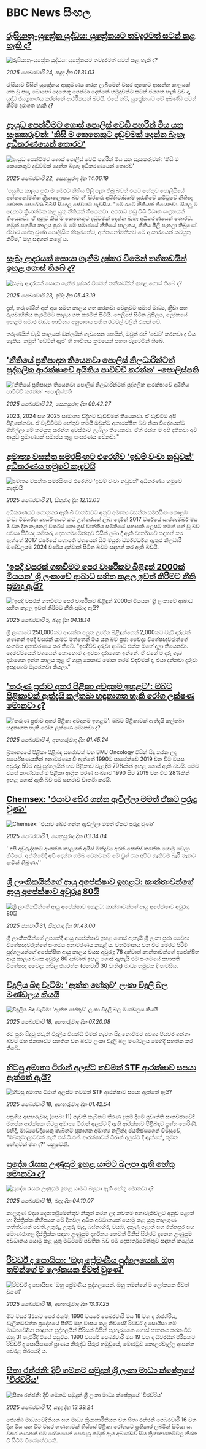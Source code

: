 # BBC News සිංහල## [රුසියානු-යුක්‍රේන යුද්ධය: යුක්‍රේනයට තවදුරටත් සටන් කළ හැකි ද?](https://www.bbc.com/sinhala/articles/c04zpyqernvo?at_campaign=githubrss)![රුසියානු-යුක්‍රේන යුද්ධය: යුක්‍රේනයට තවදුරටත් සටන් කළ හැකි ද?](https://ichef.bbci.co.uk/ace/standard/240/cpsprodpb/c38d/live/9f4a4950-e3bb-11ef-a819-277e390a7a08.jpg)_2025 පෙබරවාරි 24, සඳුදා දින 01.31.03_රුසියාව විසින් යුක්‍රේනය ආක්‍රමණය කරනු ලැබීමෙන් වසර තුනකට ආසන්න කාලයක් ගත වූ පසු, බොහෝ දෙනෙකු පෙන්වා දෙන්නේ හමුදාවන්ට සටන් ජයගත හැකි වුව ද, යුද්ධ ජයග්‍රහණය කරන්නේ ආර්ථිකයන් බවයි. එසේ නම්, යුක්‍රේනයට මේ අඛණ්ඩ සටන් කිරීම දරාගත හැකි ද?## [ආයුධ පෙන්වීමට ගොස් පොලිස් වෙඩි පහරින් මිය යන සැකකරුවන්: 'කිසි ම කෙනෙකුට දඬුවමක් දෙන්න බැහැ අධිකරණයෙන් තොරව' ](https://www.bbc.com/sinhala/articles/cpwdr1zwvqeo?at_campaign=githubrss)![ආයුධ පෙන්වීමට ගොස් පොලිස් වෙඩි පහරින් මිය යන සැකකරුවන්: 'කිසි ම කෙනෙකුට දඬුවමක් දෙන්න බැහැ අධිකරණයෙන් තොරව' ](https://ichef.bbci.co.uk/ace/standard/240/cpsprodpb/1a15/live/642a3240-f11c-11ef-aa52-fbc523b21b93.jpg)_2025 පෙබරවාරි 22, සෙනසුරාදා දින 14.06.19_'පසුගිය කාලය පුරා ම මෙරට නීතිය පීලි  පැන තිබූ බවත් එයට හේතුව පොලිසියේ අත්තනෝමතික ක්‍රියාකලාපය බව ත්' සිරකරු අයිතිවාසිකම් සුරැකිමේ කමිටුවේ නීතිඥ සේනක පෙරේරා බීබීසි සිංහල සේවයට පැවසීය.
"මේ රටේ නීතියක් තියෙනවා. සියලු ම දෙනාට ක්‍රියාත්මක කළ යුතු නීතියක් තියෙනවා. අපරාධ නඩු විධි විධාන සංග්‍රහයක් තියෙනවා. ඒ අනුව කිසි ම කෙනෙකුට දඬුවමක් දෙන්න බැහැ අධිකරණයෙන් තොරව. නමුත් පහුගිය කාලය පුරා ම මේ සමාජයේ නීතියේ පාලනය, නීතිය පීලි පැනලා තිබුණේ. ඒවාට හේතු වුණා පොලිසිය හිතුමතේට, අත්තනෝමතිකව මේ ආකාරයෙන් කටයුතු කිරීම," ඔහු සඳහන් කළේ ය.## [සැබෑ ආදරයක් සොයා ගැනීම දුෂ්කර වීමෙන් තනිකඩයින් ඉහළ ගොස් තිබේ ද?](https://www.bbc.com/sinhala/articles/c9w5zx99zdno?at_campaign=githubrss)![සැබෑ ආදරයක් සොයා ගැනීම දුෂ්කර වීමෙන් තනිකඩයින් ඉහළ ගොස් තිබේ ද?](https://ichef.bbci.co.uk/ace/standard/240/cpsprodpb/867e/live/f2dbd440-e9ff-11ef-aa50-457aa6277d66.jpg)_2025 පෙබරවාරි 23, ඉරිදා දින 05.43.19_දැන්, තරුණයින් අන් අය සමඟ කාලය ගත කරනවා වෙනුවට සමාජ මාධ්‍ය, ක්‍රීඩා සහ රූපවාහිනිය නැරඹීමට කාලය ගත කරමින් සිටියි. ෆෙලිපේ සිටින බ්‍රසීලය, ලෝකයේ ඉහළම සමාජ මාධ්‍ය භාවිතය අනුපාතය සහිත රටවල් වලින් එකක් වේ.

තරුණයින් වැඩි කාලයක් ඔන්ලයින් ගැවසෙන හෙයින්, ඔවුන් එහි 'ඩෙට්' කරනවා ද විය හැකිය. නමුත් 'ඩේටින් ඇප්' හි භාවිතය ක්‍රමයෙන් පහත වැටෙමින් තිබේ.## ['නීතියේ ප්‍රතිපාදන තියෙනවා පොලිස් නිලධාරීන්ටත් පුද්ගලික ආරක්ෂාවේ අයිතිය පාවිව්වි කරන්න' -පොලිස්පති](https://www.bbc.com/sinhala/articles/c17q0r15qxpo?at_campaign=githubrss)!['නීතියේ ප්‍රතිපාදන තියෙනවා පොලිස් නිලධාරීන්ටත් පුද්ගලික ආරක්ෂාවේ අයිතිය පාවිව්වි කරන්න' -පොලිස්පති](https://ichef.bbci.co.uk/ace/standard/240/cpsprodpb/304d/live/a17ad350-f100-11ef-93fc-bdd1faa000a1.png)_2025 පෙබරවාරි 22, සෙනසුරාදා දින 09.42.27_2023, 2024 සහ 2025 සාමාන්‍ය විදිහට වැඩිවීමක් තියෙනවා. ඒ වැඩිවීම අපි පිළිගන්නවා. ඒ වැඩිවීමට හේතුව තමයි ඔවුන්ට අනාරක්ෂිත බව නිසා විදේශයන්ට ගිහිල්ලා මේ කටයුතු කරන්න අවස්ථාව ලැබිලා තියෙනවා. ඒත් එක්ක ම අපි දකිනවා අවි ආයුධ ප්‍රමාණයක් සමාජය තුළ සංසරණය වෙනවා."## [අමාත්‍ය වසන්ත සමරසිංහට එරෙහිව 'ඉඩම් වංචා නඩුවක්' අධිකරණය හමුවේ කැඳවයි](https://www.bbc.com/sinhala/articles/cddy4jqm961o?at_campaign=githubrss)![අමාත්‍ය වසන්ත සමරසිංහට එරෙහිව 'ඉඩම් වංචා නඩුවක්' අධිකරණය හමුවේ කැඳවයි](https://ichef.bbci.co.uk/ace/standard/240/cpsprodpb/59bf/live/cc789d70-f03e-11ef-afe3-3909ee34e697.jpg)_2025 පෙබරවාරි 21, සිකුරාදා දින 12.13.03_අධිකරණයට ගොනුකර ඇති බී වාර්තාවට අනුව අමාත්‍ය වසන්ත සමරසිංහ කොළඹ වංචා විමර්ශන කාර්යංශයට කට උත්තරයක් ලබා දෙමින් 2017 වර්ෂයේ සැප්තැම්බර් මස 3 වන දින නැෂනල් වර්කස් කොංග්‍රස් වෘත්තීය සමිතියේ සභාපති ලෙසට තමන් පත් වූ බව පවසා සිටියද කම්කරු දෙපාර්තමේන්තුව විසින් ලබා දී ඇති වාර්තාවේ සඳහන් කර ඇත්තේ 2017 වර්ෂයේ සභාපති වශයෙන් සිටි මයුරා ධර්මවර්ධන ඇතුළු නිලධාරී මණ්ඩලයම 2024 වර්ෂය දක්වාත් සිටින බවට සඳහන් කර ඇති බවයි.## ['ඉපදී වසරක් ගතවීමට පෙර වාර්ෂිකව බිළිඳුන් 2000ක් මියයන' ශ්‍රී ලංකාවේ ආබාධ සහිත කළල ඉවත් කිරීමට නීති ප්‍රමාද ඇයි?](https://www.bbc.com/sinhala/articles/c4gwq13k1veo?at_campaign=githubrss)!['ඉපදී වසරක් ගතවීමට පෙර වාර්ෂිකව බිළිඳුන් 2000ක් මියයන' ශ්‍රී ලංකාවේ ආබාධ සහිත කළල ඉවත් කිරීමට නීති ප්‍රමාද ඇයි?](https://ichef.bbci.co.uk/ace/standard/240/cpsprodpb/614a/live/e0ccc150-e3ac-11ef-bd1b-d536627785f2.jpg)_2025 පෙබරවාරි 5, බදාදා දින 04.19.14_ශ්‍රී ලංකාවේ 250,000කට ආසන්න අලුත උපදින බිළිඳුන්ගෙන් 2,000කට වැඩි දරුවන් ගණනක් ඉපදී වසරක් යාමට මත්තෙන් මිය යන බව ප්‍රජා වෛද්‍ය විශේෂඥවරුන්ගේ සංගමය අනාවරණය කර තිබේ.
"ඉපදිච්ච දරුවා ආබාධ එක්ක ඔහේ දාලා තියෙනවා. දෙමව්පියෙක් වශයෙන් කොහොම ද ඉවසා දරාගෙන ඉන්නේ. ඒ වගේ ම දරු ගැබ දරාගෙන ඉන්න කාලය තුළ ඒ ගෑනු කෙනාට මොන තරම් විඳවීමක් ද, එයා දන්නවා දරුවා ඉපදුණාට මැරෙනවා කියලා."## ['තරුණ ප්‍රජාව අතර පිළිකා අවදානම ඉහළට': ඔබට පිළිකාවක් ඇත්දැයි කල්තබා හඳුනාගත හැකි රෝග ලක්ෂණ මොනවා ද?](https://www.bbc.com/sinhala/articles/c8d95q7z793o?at_campaign=githubrss)!['තරුණ ප්‍රජාව අතර පිළිකා අවදානම ඉහළට': ඔබට පිළිකාවක් ඇත්දැයි කල්තබා හඳුනාගත හැකි රෝග ලක්ෂණ මොනවා ද?](https://ichef.bbci.co.uk/ace/standard/240/cpsprodpb/34c1/live/92b2b910-e21d-11ef-a6f3-25c1992afaf0.jpg)_2025 පෙබරවාරි 4, අඟහරුවාදා දින 01.45.24_බ්‍රිතාන්‍යයේ පිළිකා පිළිබඳ සඟරාවක් වන BMJ Oncology විසින් සිදු කරන ලද පර්යේෂණයකින් අනාවරණය වී ඇත්තේ 1990ට සාපේක්ෂව 2019 වන විට වයස අවුරුදු 50ට අඩු පුද්ගලයින් හට පිළිකාව වැළඳීම 79%කින් ඉහළ ගොස් ඇති බවයි. මෙම වයස් කාණ්ඩයේ ම පිළිකා ආශ්‍රිත මරණ සංඛ්‍යාව 1990 සිට 2019 වන විට 28%කින් ඉහළ ගොස් ඇති බව එම සඟරාව වාර්තා කරයි.## [Chemsex: 'එයාව බේර ගන්න ඇවිල්ලා මමත් ඒකට පුරුදු වුණා'](https://www.bbc.com/sinhala/articles/cjw4y7pnp3qo?at_campaign=githubrss)![Chemsex: 'එයාව බේර ගන්න ඇවිල්ලා මමත් ඒකට පුරුදු වුණා'](https://ichef.bbci.co.uk/ace/standard/240/cpsprodpb/e12f/live/1ad81730-dfc7-11ef-a819-277e390a7a08.jpg)_2025 පෙබරවාරි 1, සෙනසුරාදා දින 03.34.04_''අපි අවුරුද්දකට ආසන්න කාලයක් අයිස් මත්ද්‍රව්‍ය අරන් සෙක්ස් කරන්න යොමු වෙලා හිටියේ. අන්තිමේදී අපි දෙන්න හම්බ වෙනවනම් මේ ඩ්‍රග් එක අපිට නැතිවම බැරි තැනට ඇවිත් තිබුණා.''## [ශ්‍රී ලාංකිකයින්ගේ ආයු අපේක්ෂාව ඉහළට: කාන්තාවන්ගේ ආයු අපේක්ෂාව අවුරුදු 80යි](https://www.bbc.com/sinhala/articles/cx2jp8w9y90o?at_campaign=githubrss)![ශ්‍රී ලාංකිකයින්ගේ ආයු අපේක්ෂාව ඉහළට: කාන්තාවන්ගේ ආයු අපේක්ෂාව අවුරුදු 80යි](https://ichef.bbci.co.uk/ace/standard/240/cpsprodpb/6400/live/c1f51600-df7f-11ef-a319-fb4e7360c4ec.jpg)_2025 ජනවාරි 31, සිකුරාදා දින 01.43.00_ශ්‍රී ලාංකිකයින්ගේ උපතේදී ආයු අපේක්ෂාව ඉහළ ගොස් ඇතැයි ශ්‍රී ලංකා ප්‍රජා වෛද්‍ය විශේෂඥවරුන්ගේ සංගමය අනාවරණය කළේ ය.
වර්තමානය වන විට මෙරට පිරිමි පුද්ගලයන්ගේ අපේක්ෂිත ආයු කාලය වයස අවුරුදු  76 දක්වාත් කාන්තාවන්ගේ අපේක්ෂිත ආයු කාලය වයස අවුරුදු 80 දක්වාත් ඉහළ ගොස් ඇතැයි එම සංගමයේ සභාපති විශේෂඥ වෛද්‍ය කපිල ජයරත්න  (ජනවාරි 30 වැනිදා)  මාධ්‍ය හමුවක දී පැවසීය.## [විදුලිය බිඳ වැටීම: 'ඇත්ත හේතුව' ලංකා විදුලි බල මණ්ඩලය කියයි](https://www.bbc.com/sinhala/articles/crkekg16yz4o?at_campaign=githubrss)![විදුලිය බිඳ වැටීම: 'ඇත්ත හේතුව' ලංකා විදුලි බල මණ්ඩලය කියයි](https://ichef.bbci.co.uk/ace/standard/240/cpsprodpb/9183/live/505b5430-edb9-11ef-8e96-136d9a8f7ae7.jpg)_2025 පෙබරවාරි 18, අඟහරුවාදා දින 07.20.08_රට පුරා සිදුවූ එවැනි විදුලිය විසන්ධි වීමක් නැවත සිදු නොවීමට අවශ්‍ය පියවර ගන්නා බවට මහ ජනතාවට සහතික වන බව‍ට ලංකා විදුලි බල මණ්ඩලය මෙහිදී සහතික කර තිබේ.## [හිටපු අමාත්‍ය ටිරාන් අලස්ට තවමත් STF ආරක්ෂාව සපයා ඇත්තේ ඇයි?](https://www.bbc.com/sinhala/articles/cp3w3497r7xo?at_campaign=githubrss)![හිටපු අමාත්‍ය ටිරාන් අලස්ට තවමත් STF ආරක්ෂාව සපයා ඇත්තේ ඇයි?](https://ichef.bbci.co.uk/ace/standard/240/cpsprodpb/d030/live/91cab6a0-ed2c-11ef-bd1b-d536627785f2.jpg)_2025 පෙබරවාරි 18, අඟහරුවාදා දින 01.42.54_පසුගිය අඟහරුවාදා (පෙබ: 11) පැවති කැබිනට් තීරණ දැනුම් දීමේ ප්‍රවෘත්ති සාකච්ඡාවේදී මහජන ආරක්ෂක හිටපු අමාත්‍ය ටිරාන් අලස්ට දී ඇති ආරක්ෂාව පිළිබඳව ප්‍රශ්න කෙරිණි.
එහිදී, මාධ්‍යවේදියෙකු කැබිනට් ප්‍රකාශක අමාත්‍ය නලින්ද ජයතිස්සගෙන් විමසුවේ, "ඔබතුමාලාටවත් නැති එස්.ටී.එෆ්. ආරක්ෂාවක් ටිරාන් අලස්ට දී ඇත්තේ, කුමන හේතුවක් මත ද?" යනුවෙනි.## [ප්‍රදේශ රැසක උණුසුම ඉහළ යාමට බලපා ඇති හේතු මොනවා ද?](https://www.bbc.com/sinhala/articles/ckg1w21nz59o?at_campaign=githubrss)![ප්‍රදේශ රැසක උණුසුම ඉහළ යාමට බලපා ඇති හේතු මොනවා ද?](https://ichef.bbci.co.uk/ace/standard/240/cpsprodpb/4a45/live/643af260-ee6f-11ef-bd1b-d536627785f2.jpg)_2025 පෙබරවාරි 19, බදාදා දින 04.10.07_කාලගුණ විද්‍යා දෙපාර්තුමේන්තුව නිකුත් කරන ලද නවතම අනාවැකිවලට අනුව පළාත් හා දිස්ත්‍රික්ක කිහිපයක මේ දිනවල අධික අවධානයක් යොමු කළ යුතු කාලගුණ තත්ත්වයක් පවතී.උතුරු, උතුරු මැද, බස්නාහිර, වයඹ, දකුණු පළාත් සහ රත්නපුර සහ මොණරාගල දිස්ත්‍රික්ක සඳහා උණුසුම දර්ශකය හෙවත් මිනිස් සිරුරට දැනෙන උණුසුම අවධානය යොමු කළ යුතු මට්ටමේ පවතින බව එම දෙපාර්තුමේන්තුව සඳහන් කළේය.## [රිචර්ඩ් ද සොයිසා: 'ඔහු ප්‍රේමණීය පුද්ගලයෙක්. ඔහු තමන්ගේ ම ලෝකයක ජීවත් වුණේ'](https://www.bbc.com/sinhala/articles/cgkjkke4638o?at_campaign=githubrss)![රිචර්ඩ් ද සොයිසා: 'ඔහු ප්‍රේමණීය පුද්ගලයෙක්. ඔහු තමන්ගේ ම ලෝකයක ජීවත් වුණේ'](https://ichef.bbci.co.uk/ace/standard/240/cpsprodpb/3b99/live/70ce0340-edf3-11ef-a819-277e390a7a08.jpg)_2025 පෙබරවාරි 18, අඟහරුවාදා දින 13.37.25_මීට වසර 35කට පෙර එනම්, 1990 වසරේ පෙබරවාරි මස 18 වන දා රාජගිරිය, වැලිකඩවත්ත ප්‍රදේශයේ පිහිටි ඔහු වාසය කළ නිවසේදී රිචර්ඩ් ද සොයිසා නම් මාධ්‍යවේදියා නාඳුනන පුද්ගලයින් පිරිසක් විසින් පැහැරගෙන ගොස් ඝාතනය කරන විට ඔහු 31 හැවිරිදි වියේ පසුවිය. 1990 වසරේ පෙබරවාරි මස 19 වන දා ධීවරයින් පිරිසකට රිචර්ඩ් ද සොයිසාගේ ප්‍රාණය නිරුද්ධ සිරුර හමුවූයේ, මොරටුව කොලරවැල්ල ආසන්න වෙරළ තිරයේදී ය.## [සීතා රන්ජනී: දිවි ගමනට සමුදුන් ශ්‍රී ලංකා මාධ්‍ය ක්ෂේත්‍රයේ 'වීරවරිය' ](https://www.bbc.com/sinhala/articles/cwyeyv1epdeo?at_campaign=githubrss)![සීතා රන්ජනී: දිවි ගමනට සමුදුන් ශ්‍රී ලංකා මාධ්‍ය ක්ෂේත්‍රයේ 'වීරවරිය' ](https://ichef.bbci.co.uk/ace/standard/240/cpsprodpb/f561/live/8ba3bde0-ed08-11ef-ad42-e5373314f1ac.jpg)_2025 පෙබරවාරි 17, සඳුදා දින 13.39.24_ජ්‍යෙෂ්ඨ මාධ්‍යවේදිනියක සහ මාධ්‍ය ක්‍රියාකාරිනියක වන සීතා රන්ජනී පෙබරවාරි 16 වන දින මිය යන විට වසර ගණනාවක් තිස්සේ පිළිකා රෝගයට ප්‍රතිකාර ලබමින් සිටියා ය. වසර ගණනක් එම රෝගයෙන් පෙළුණු නමුත් ඇය අඛණ්ඩව සිය ක්‍රියාකාරකම්වල නිරත වී සිටීම විශේෂත්වයකි.